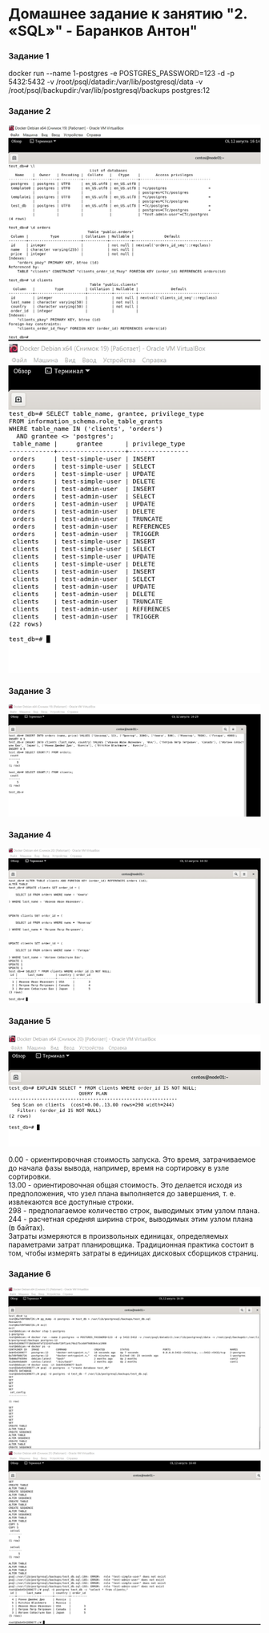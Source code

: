 # Домашнее задание к занятию "2. «SQL»" - Баранков Антон"

### Задание 1
docker run --name 1-postgres -e POSTGRES_PASSWORD=123 -d -p 5432:5432 -v /root/psql/datadir:/var/lib/postgresql/data -v /root/psql/backupdir:/var/lib/postgresql/backups postgres:12  

### Задание 2
![Скриншот](img/2.1.jpg)
![Скриншот](img/2.2.jpg)

### Задание 3
![Скриншот](img/3.jpg)

### Задание 4
![Скриншот](img/4.jpg)

### Задание 5
![Скриншот](img/5.jpg)

0.00 - ориентировочная стоимость запуска. Это время, затрачиваемое до начала фазы вывода, например, время на сортировку в узле сортировки.  
13.00 - ориентировочная общая стоимость. Это делается исходя из предположения, что узел плана выполняется до завершения, т. е. извлекаются все доступные строки.  
298 - предполагаемое количество строк, выводимых этим узлом плана.  
244 - расчетная средняя ширина строк, выводимых этим узлом плана (в байтах).  
Затраты измеряются в произвольных единицах, определяемых параметрами затрат планировщика. Традиционная практика состоит в том, чтобы измерять затраты в единицах дисковых сборщиков страниц.  

### Задание 6
![Скриншот](img/6.1.jpg)
![Скриншот](img/6.2.jpg)
